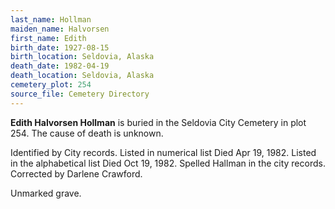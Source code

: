 ```yaml
---
last_name: Hollman
maiden_name: Halvorsen
first_name: Edith
birth_date: 1927-08-15
birth_location: Seldovia, Alaska
death_date: 1982-04-19
death_location: Seldovia, Alaska
cemetery_plot: 254
source_file: Cemetery Directory
---
```

**Edith Halvorsen  Hollman** is buried in the Seldovia City Cemetery in plot 254.  The cause of death is unknown.

Identified by City records. Listed in numerical list Died Apr 19, 1982. Listed in the alphabetical list Died Oct 19, 1982. Spelled Hallman in the city records. Corrected by Darlene Crawford.

Unmarked grave.

